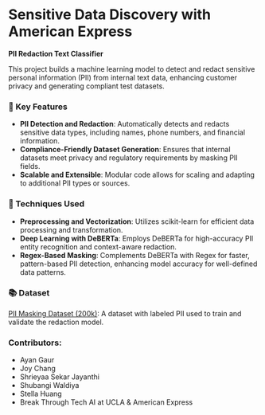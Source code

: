 # Sensitive Data Discovery with American Express
**PII Redaction Text Classifier**  

This project builds a machine learning model to detect and redact sensitive personal information (PII) from internal text data, enhancing customer privacy and generating compliant test datasets.

### 📌 Key Features
- **PII Detection and Redaction**: Automatically detects and redacts sensitive data types, including names, phone numbers, and financial information.
- **Compliance-Friendly Dataset Generation**: Ensures that internal datasets meet privacy and regulatory requirements by masking PII fields.
- **Scalable and Extensible**: Modular code allows for scaling and adapting to additional PII types or sources.

### 🔧 Techniques Used
- **Preprocessing and Vectorization**: Utilizes scikit-learn for efficient data processing and transformation.
- **Deep Learning with DeBERTa**: Employs DeBERTa for high-accuracy PII entity recognition and context-aware redaction.
- **Regex-Based Masking**: Complements DeBERTa with Regex for faster, pattern-based PII detection, enhancing model accuracy for well-defined data patterns.

### 📚 Dataset
[PII Masking Dataset (200k)](https://huggingface.co/datasets/Isotonic/pii-masking-200k): A dataset with labeled PII used to train and validate the redaction model.

### Contributors:
- Ayan Gaur
- Joy Chang
- Shrieyaa Sekar Jayanthi
- Shubangi Waldiya
- Stella Huang
- Break Through Tech AI at UCLA & American Express
